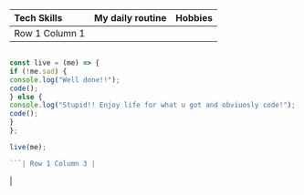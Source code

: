 | Tech Skills    | My daily routine | Hobbies |
| :------------- | :--------------: | ------: |
| Row 1 Column 1 |

````javascript

const live = (me) => {
if (!me.sad) {
console.log("Well done!!");
code();
} else {
console.log("Stupid!! Enjoy life for what u got and obviuosly code!");
code();
}
};

live(me);

```| Row 1 Column 3 |

````

|
